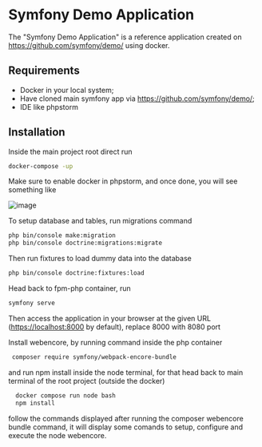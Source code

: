 Symfony Demo Application
========================

The "Symfony Demo Application" is a reference application created on https://github.com/symfony/demo/ using docker.

Requirements
------------

  * Docker in your local system;
  * Have cloned main symfony app via https://github.com/symfony/demo/;
  * IDE like phpstorm

Installation
------------

Inside the main project root direct run 

```bash
docker-compose -up
```
Make sure to enable docker in phpstorm, and once done, you will see something like

![image](https://github.com/user-attachments/assets/fa4e00a7-0e5d-401e-84fb-ef91df40cc21)

To setup database and tables, run migrations command

```bash
php bin/console make:migration
php bin/console doctrine:migrations:migrate
```
Then run fixtures to load dummy data into the database

```bash
php bin/console doctrine:fixtures:load
```

Head back to fpm-php container, run

```bash
symfony serve
```

Then access the application in your browser at the given URL (<https://localhost:8000> by default), replace 8000 with 8080 port

Install webencore, by running command inside the php container
```bash
 composer require symfony/webpack-encore-bundle
```
and run npm install inside the node terminal, for that head back to main terminal of the root project (outside the docker)
```bash
  docker compose run node bash
  npm install
```
follow the commands displayed after running the composer webencore bundle command, it will display some comands to setup, configure and execute the node webencore.



